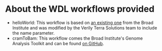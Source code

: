 # About the WDL workflows provided

* helloWorld: This workflow is based on [an existing one](https://github.com/broadinstitute/cromwell-tools/blob/master/docs/Tutorials/Quickstart/Examples/hello_world.wdl) from the Broad Institute and was modified by the Verily Terra Solutions team to include the name parameter.
* cramToBam: This workflow comes the Broad Institute's Genome Analysis Toolkit and can be found [on GitHub](https://github.com/gatk-workflows/seq-format-conversion/blob/master/cram-to-bam.wdl).
